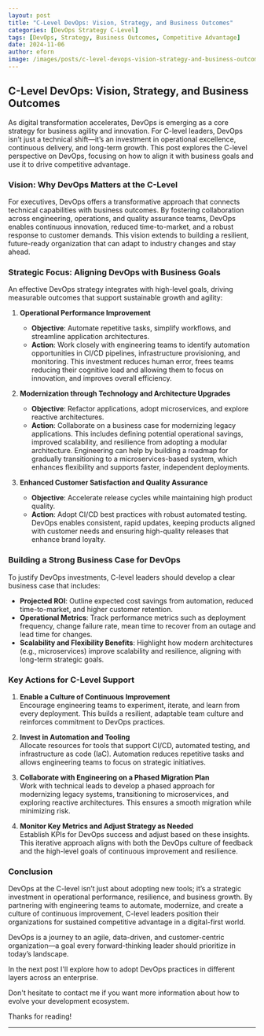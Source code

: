 ```yaml
---
layout: post
title: "C-Level DevOps: Vision, Strategy, and Business Outcomes"
categories: [DevOps Strategy C-Level]
tags: [DevOps, Strategy, Business Outcomes, Competitive Advantage]
date: 2024-11-06
author: eforn
image: /images/posts/c-level-devops-vision-strategy-and-business-outcomes/header.jpg
---
```


## C-Level DevOps: Vision, Strategy, and Business Outcomes

As digital transformation accelerates, DevOps is emerging as a core strategy for business agility and innovation. For C-level leaders, DevOps isn’t just a technical shift—it’s an investment in operational excellence, continuous delivery, and long-term growth. This post explores the C-level perspective on DevOps, focusing on how to align it with business goals and use it to drive competitive advantage.

### Vision: Why DevOps Matters at the C-Level

For executives, DevOps offers a transformative approach that connects technical capabilities with business outcomes. By fostering collaboration across engineering, operations, and quality assurance teams, DevOps enables continuous innovation, reduced time-to-market, and a robust response to customer demands. This vision extends to building a resilient, future-ready organization that can adapt to industry changes and stay ahead.

### Strategic Focus: Aligning DevOps with Business Goals

An effective DevOps strategy integrates with high-level goals, driving measurable outcomes that support sustainable growth and agility:

1. **Operational Performance Improvement**
   - **Objective**: Automate repetitive tasks, simplify workflows, and streamline application architectures.
   - **Action**: Work closely with engineering teams to identify automation opportunities in CI/CD pipelines, infrastructure provisioning, and monitoring. This investment reduces human error, frees teams reducing their cognitive load and allowing them to focus on innovation, and improves overall efficiency.

2. **Modernization through Technology and Architecture Upgrades**
   - **Objective**: Refactor applications, adopt microservices, and explore reactive architectures.
   - **Action**: Collaborate on a business case for modernizing legacy applications. This includes defining potential operational savings, improved scalability, and resilience from adopting a modular architecture. Engineering can help by building a roadmap for gradually transitioning to a microservices-based system, which enhances flexibility and supports faster, independent deployments.

3. **Enhanced Customer Satisfaction and Quality Assurance**
   - **Objective**: Accelerate release cycles while maintaining high product quality.
   - **Action**: Adopt CI/CD best practices with robust automated testing. DevOps enables consistent, rapid updates, keeping products aligned with customer needs and ensuring high-quality releases that enhance brand loyalty.

### Building a Strong Business Case for DevOps

To justify DevOps investments, C-level leaders should develop a clear business case that includes:

- **Projected ROI**: Outline expected cost savings from automation, reduced time-to-market, and higher customer retention.
- **Operational Metrics**: Track performance metrics such as deployment frequency, change failure rate, mean time to recover from an outage and lead time for changes.
- **Scalability and Flexibility Benefits**: Highlight how modern architectures (e.g., microservices) improve scalability and resilience, aligning with long-term strategic goals.

### Key Actions for C-Level Support

1. **Enable a Culture of Continuous Improvement**  
   Encourage engineering teams to experiment, iterate, and learn from every deployment. This builds a resilient, adaptable team culture and reinforces commitment to DevOps practices.

2. **Invest in Automation and Tooling**  
   Allocate resources for tools that support CI/CD, automated testing, and infrastructure as code (IaC). Automation reduces repetitive tasks and allows engineering teams to focus on strategic initiatives.

3. **Collaborate with Engineering on a Phased Migration Plan**  
   Work with technical leads to develop a phased approach for modernizing legacy systems, transitioning to microservices, and exploring reactive architectures. This ensures a smooth migration while minimizing risk.

4. **Monitor Key Metrics and Adjust Strategy as Needed**  
   Establish KPIs for DevOps success and adjust based on these insights. This iterative approach aligns with both the DevOps culture of feedback and the high-level goals of continuous improvement and resilience.

### Conclusion

DevOps at the C-level isn’t just about adopting new tools; it’s a strategic investment in operational performance, resilience, and business growth. By partnering with engineering teams to automate, modernize, and create a culture of continuous improvement, C-level leaders position their organizations for sustained competitive advantage in a digital-first world.

DevOps is a journey to an agile, data-driven, and customer-centric organization—a goal every forward-thinking leader should prioritize in today’s landscape.

In the next post I'll explore how to adopt DevOps practices in different layers across an enterprise.

Don't hesitate to contact me if you want more information about how to evolve your development ecosystem.

Thanks for reading!

--- 
